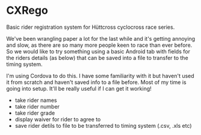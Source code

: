 # CXRego
Basic rider registration system for Hüttcross cyclocross race series.

We've been wrangling paper a lot for the last while and it's getting annoying and slow, as there are so many more people keen to race than ever before.
So we would like to try something using a basic Android tab with fields for the riders details (as below) that can be saved into a file to transfer to the timing system.

I'm using Cordova to do this. I have some familiarity with it but haven't used it from scratch and haven't saved info to a file before. Most of my time is going into setup.
It'll be really useful if I can get it working!

* take rider names
* take rider number
* take rider grade
* display waiver for rider to agree to
* save rider detils to file to be transferred to timing system (.csv, .xls etc)

